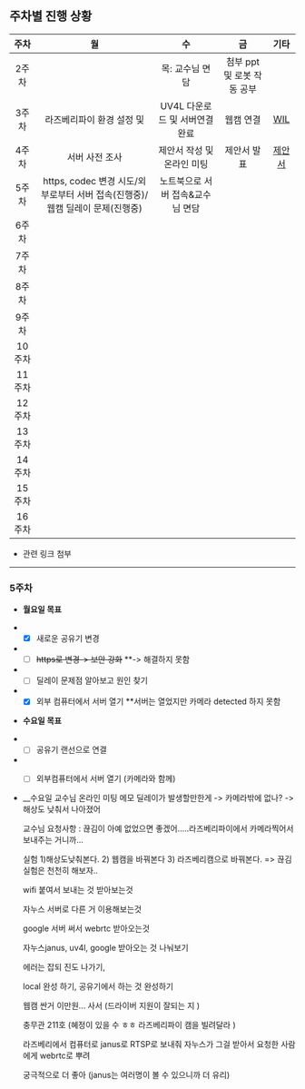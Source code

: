 ## 주차별 진행 상황

|주차|월|수|금|기타|
|:----:|:---:|:---:|:---:|:---:|
|2주차||목: 교수님 면담|첨부 ppt 및 로봇 작동 공부|
|3주차|라즈베리파이 환경 설정 및 |UV4L 다운로드 및 서버연결 완료|웹캠 연결|[WIL](./WIL/week_2~3.md)|
|4주차|서버 사전 조사|제안서 작성 및 온라인 미팅|제안서 발표|[제안서](./Report/CapstoneProposal.pdf)|
|5주차|https, codec 변경 시도/외부로부터 서버 접속(진행중)/웹캠 딜레이 문제(진행중)	| 노트북으로 서버 접속&교수님 면담|
|6주차|
|7주차|
|8주차|
|9주차|
|10주차|
|11주차|
|12주차|
|13주차|
|14주차|
|15주차|
|16주차|



* 관련 링크 첨부

----------------------------

### 5주차

* __월요일 목표__
* -[X] 새로운 공유기 변경
* -[ ] ~~https로 변경-> 보안 강화~~  **-> 해결하지 못함 
* -[ ] 딜레이 문제점 알아보고 원인 찾기
* -[X] 외부 컴퓨터에서 서버 열기 **서버는 열었지만 카메라 detected 하지 못함

* __수요일 목표__
* -[ ] 공유기 랜선으로 연결
* -[ ] 외부컴퓨터에서 서버 열기 (카메라와 함께)


* __수요일 교수님 온라인 미팅 메모
  딜레이가 발생할만한게 -> 카메라밖에 없나? -> 해상도 낮춰서 나아졌어
  
  교수님 요청사항 : 끊김이 아예 없었으면 좋겠어.....라즈베리파이에서 카메라찍어서보내주는 거니까...
  
  실험 1)해상도낮춰본다. 2) 웹캠을 바꿔본다 3) 라즈베리캠으로 바꿔본다. => 끊김 실험은 천천히 해보자..
  
  wifi 붙여서 보내는 것 받아보는것 
  
  자누스 서버로 다른 거 이용해보는것
  
  google 서버 써서 webrtc 받아오는것
  
  자누스janus, uv4l, google 받아오는 것 나눠보기
  
  에러는 잡되 진도 나가기,
  
  local 완성 하기, 공유기에서 하는 것 완성하기
  
  웹캠 싼거 이만원... 사서 (드라이버 지원이 잘되는 지 )
  
  충무관 211호 (혜정이 있을 수 ㅎㅎ 라즈베리파이 캠을 빌려달라 )
  
  라즈베리에서 컴퓨터로 janus로 RTSP로 보내줘 자누스가 그걸 받아서 요청한 사람에게 webrtc로 뿌려
  
  궁극적으로 더 좋아 (janus는 여러명이 볼 수 있으니까 더 유리)




